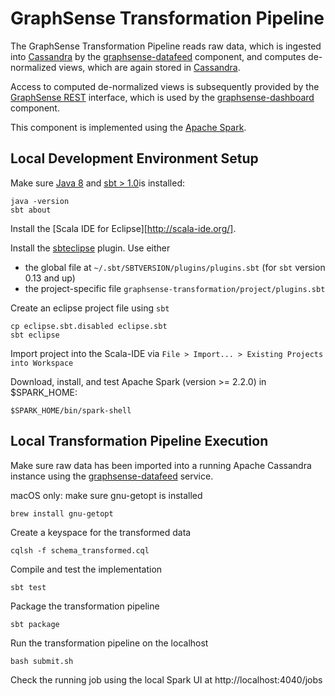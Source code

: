 # GraphSense Transformation Pipeline

The GraphSense Transformation Pipeline reads raw data, which is ingested into [Cassandra][apache-cassandra]
by the [graphsense-datafeed][graphsense-datafeed] component, and computes de-normalized views, which are
again stored in [Cassandra][apache-cassandra].

Access to computed de-normalized views is subsequently provided by the [GraphSense REST][graphsense-rest]
interface, which is used by the [graphsense-dashboard][graphsense-dashboard] component.

This component is implemented using the [Apache Spark][apache-spark].

## Local Development Environment Setup

Make sure [Java 8][java] and [sbt > 1.0][scala-sbt]is installed:

    java -version
    sbt about

Install the [Scala IDE for Eclipse][http://scala-ide.org/].

Install the [sbteclipse][sbteclipse] plugin. Use either

- the global file at `~/.sbt/SBTVERSION/plugins/plugins.sbt`
  (for `sbt` version 0.13 and up)
- the project-specific file `graphsense-transformation/project/plugins.sbt`

Create an eclipse project file using `sbt`

    cp eclipse.sbt.disabled eclipse.sbt
    sbt eclipse

Import project into the Scala-IDE via
`File > Import... > Existing Projects into Workspace`

Download, install, and test Apache Spark (version >= 2.2.0) in $SPARK_HOME:

    $SPARK_HOME/bin/spark-shell

## Local Transformation Pipeline Execution 

Make sure raw data has been imported into a running Apache Cassandra
instance using the [graphsense-datafeed][graphsense-datafeed] service.


macOS only: make sure gnu-getopt is installed

    brew install gnu-getopt

Create a keyspace for the transformed data

    cqlsh -f schema_transformed.cql

Compile and test the implementation

    sbt test

Package the transformation pipeline

    sbt package

Run the transformation pipeline on the localhost

    bash submit.sh

Check the running job using the local Spark UI at http://localhost:4040/jobs

[graphsense-datafeed]: https://github.com/graphsense/graphsense-datafeed
[graphsense-dashboard]: https://github.com/graphsense/graphsense-dashboard
[graphsense-rest]: https://github.com/graphsense/graphsense-rest
[java]: https://java.com
[scala-lang]: https://www.scala-lang.org/
[scala-sbt]: http://www.scala-sbt.org
[sbteclipse]: https://github.com/typesafehub/sbteclipse
[apache-spark]: https://spark.apache.org/downloads.html
[apache-cassandra]: http://cassandra.apache.org/
[java]: https://java.com
[scala-ide]: http://scala-ide.org/
